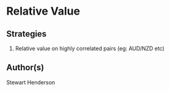 # Relative Value

## Strategies

1. Relative value on highly correlated pairs (eg: AUD/NZD etc)

## Author(s)

Stewart Henderson
